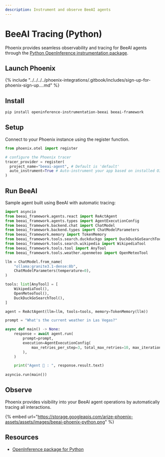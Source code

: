 ```yaml
---
description: Instrument and observe BeeAI agents
---
```


# BeeAI Tracing (Python)

Phoenix provides seamless observability and tracing for BeeAI agents through the [Python OpenInference instrumentation package](https://pypi.org/project/openinference-instrumentation-beeai/).

## Launch Phoenix

{% include "../../../../phoenix-integrations/.gitbook/includes/sign-up-for-phoenix-sign-up....md" %}

## Install

```bash
pip install openinference-instrumentation-beeai beeai-framework
```

## Setup

Connect to your Phoenix instance using the register function.

```python
from phoenix.otel import register

# configure the Phoenix tracer
tracer_provider = register(
  project_name="beeai-agent", # Default is 'default'
  auto_instrument=True # Auto-instrument your app based on installed OI dependencies
)
```

## Run BeeAI

Sample agent built using BeeAI with automatic tracing:

```python
import asyncio
from beeai_framework.agents.react import ReActAgent
from beeai_framework.agents.types import AgentExecutionConfig
from beeai_framework.backend.chat import ChatModel
from beeai_framework.backend.types import ChatModelParameters
from beeai_framework.memory import TokenMemory
from beeai_framework.tools.search.duckduckgo import DuckDuckGoSearchTool
from beeai_framework.tools.search.wikipedia import WikipediaTool
from beeai_framework.tools.tool import AnyTool
from beeai_framework.tools.weather.openmeteo import OpenMeteoTool

llm = ChatModel.from_name(
    "ollama:granite3.1-dense:8b",
    ChatModelParameters(temperature=0),
)

tools: list[AnyTool] = [
    WikipediaTool(),
    OpenMeteoTool(),
    DuckDuckGoSearchTool(),
]

agent = ReActAgent(llm=llm, tools=tools, memory=TokenMemory(llm))

prompt = "What's the current weather in Las Vegas?"

async def main() -> None:
    response = await agent.run(
        prompt=prompt,
        execution=AgentExecutionConfig(
            max_retries_per_step=3, total_max_retries=10, max_iterations=20
        ),
    )

    print("Agent 🤖 : ", response.result.text)
    
asyncio.run(main())
```

## Observe

Phoenix provides visibility into your BeeAI agent operations by automatically tracing all interactions.

{% embed url="https://storage.googleapis.com/arize-phoenix-assets/assets/images/beeai-phoenix-python.png" %}

## Resources

* &#x20;[OpenInference package for Python](https://pypi.org/project/openinference-instrumentation-beeai/)
